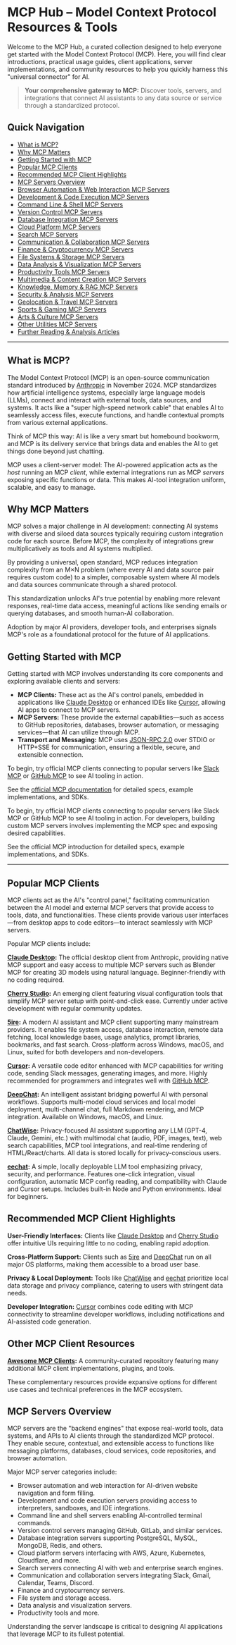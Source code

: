 # MCP Hub – Model Context Protocol Resources & Tools

Welcome to the MCP Hub, a curated collection designed to help everyone get started with the Model Context Protocol (MCP). Here, you will find clear introductions, practical usage guides, client applications, server implementations, and community resources to help you quickly harness this "universal connector" for AI.

> **Your comprehensive gateway to MCP:** Discover tools, servers, and integrations that connect AI assistants to any data source or service through a standardized protocol.

## Quick Navigation

* [What is MCP?](#what-is-mcp)
* [Why MCP Matters](#why-mcp-matters)
* [Getting Started with MCP](#getting-started-with-mcp)
* [Popular MCP Clients](#popular-mcp-clients)
* [Recommended MCP Client Highlights](#recommended-mcp-client-highlights)
* [MCP Servers Overview](#mcp-servers-overview)
* [Browser Automation & Web Interaction MCP Servers](#browser-automation--web-interaction-mcp-servers)
* [Development & Code Execution MCP Servers](#development--code-execution-mcp-servers)
* [Command Line & Shell MCP Servers](#command-line--shell-mcp-servers)
* [Version Control MCP Servers](#version-control-mcp-servers)
* [Database Integration MCP Servers](#database-integration-mcp-servers)
* [Cloud Platform MCP Servers](#cloud-platform-mcp-servers)
* [Search MCP Servers](#search-mcp-servers)
* [Communication & Collaboration MCP Servers](#communication--collaboration-mcp-servers)
* [Finance & Cryptocurrency MCP Servers](#finance--cryptocurrency-mcp-servers)
* [File Systems & Storage MCP Servers](#file-systems--storage-mcp-servers)
* [Data Analysis & Visualization MCP Servers](#data-analysis--visualization-mcp-servers)
* [Productivity Tools MCP Servers](#productivity-tools-mcp-servers)
* [Multimedia & Content Creation MCP Servers](#multimedia--content-creation-mcp-servers)
* [Knowledge, Memory & RAG MCP Servers](#knowledge-memory--rag-mcp-servers)
* [Security & Analysis MCP Servers](#security--analysis-mcp-servers)
* [Geolocation & Travel MCP Servers](#geolocation--travel-mcp-servers)
* [Sports & Gaming MCP Servers](#sports--gaming-mcp-servers)
* [Arts & Culture MCP Servers](#arts--culture-mcp-servers)
* [Other Utilities MCP Servers](#other-utilities-mcp-servers)
* [Further Reading & Analysis Articles](#further-reading--analysis-articles)

---

## What is MCP?

The Model Context Protocol (MCP) is an open-source communication standard introduced by [Anthropic](https://www.anthropic.com/) in November 2024. MCP standardizes how artificial intelligence systems, especially large language models (LLMs), connect and interact with external tools, data sources, and systems. It acts like a "super high-speed network cable" that enables AI to seamlessly access files, execute functions, and handle contextual prompts from various external applications.

Think of MCP this way: AI is like a very smart but homebound bookworm, and MCP is its delivery service that brings data and enables the AI to get things done beyond just chatting.

MCP uses a client-server model: The AI-powered application acts as the *host* running an MCP *client*, while external integrations run as MCP *servers* exposing specific functions or data. This makes AI-tool integration uniform, scalable, and easy to manage.

## Why MCP Matters

MCP solves a major challenge in AI development: connecting AI systems with diverse and siloed data sources typically requiring custom integration code for each source. Before MCP, the complexity of integrations grew multiplicatively as tools and AI systems multiplied.

By providing a universal, open standard, MCP reduces integration complexity from an M×N problem (where every AI and data source pair requires custom code) to a simpler, composable system where AI models and data sources communicate through a shared protocol.

This standardization unlocks AI's true potential by enabling more relevant responses, real-time data access, meaningful actions like sending emails or querying databases, and smooth human-AI collaboration.

Adoption by major AI providers, developer tools, and enterprises signals MCP's role as a foundational protocol for the future of AI applications.

## Getting Started with MCP

Getting started with MCP involves understanding its core components and exploring available clients and servers:

* **MCP Clients:** These act as the AI's control panels, embedded in applications like [Claude Desktop](https://claude.ai/download) or enhanced IDEs like [Cursor](https://www.cursor.com/), allowing AI apps to connect to MCP servers.
* **MCP Servers:** These provide the external capabilities—such as access to GitHub repositories, databases, browser automation, or messaging services—that AI can utilize through MCP.
* **Transport and Messaging:** MCP uses [JSON-RPC 2.0](https://www.jsonrpc.org/specification) over STDIO or HTTP+SSE for communication, ensuring a flexible, secure, and extensible connection.

To begin, try official MCP clients connecting to popular servers like [Slack MCP](https://github.com/modelcontextprotocol/servers/tree/main/src/slack) or [GitHub MCP](https://github.com/modelcontextprotocol/servers/tree/main/src/github) to see AI tooling in action.

See the [official MCP documentation](https://modelcontextprotocol.io/) for detailed specs, example implementations, and SDKs.

To begin, try official MCP clients connecting to popular servers like Slack MCP or GitHub MCP to see AI tooling in action. For developers, building custom MCP servers involves implementing the MCP spec and exposing desired capabilities.

See the official MCP introduction for detailed specs, example implementations, and SDKs.

---

## Popular MCP Clients

MCP clients act as the AI's "control panel," facilitating communication between the AI model and external MCP servers that provide access to tools, data, and functionalities. These clients provide various user interfaces—from desktop apps to code editors—to interact seamlessly with MCP servers.

Popular MCP clients include:

**[Claude Desktop](https://claude.ai/download):** The official desktop client from Anthropic, providing native MCP support and easy access to multiple MCP servers such as Blender MCP for creating 3D models using natural language. Beginner-friendly with no coding required.

**[Cherry Studio](https://cherry-ai.com/):** An emerging client featuring visual configuration tools that simplify MCP server setup with point-and-click ease. Currently under active development with regular community updates.

**[5ire](https://5ire.app/):** A modern AI assistant and MCP client supporting many mainstream providers. It enables file system access, database interaction, remote data fetching, local knowledge bases, usage analytics, prompt libraries, bookmarks, and fast search. Cross-platform across Windows, macOS, and Linux, suited for both developers and non-developers.

**[Cursor](https://www.cursor.com/):** A versatile code editor enhanced with MCP capabilities for writing code, sending Slack messages, generating images, and more. Highly recommended for programmers and integrates well with [GitHub MCP](https://github.com/modelcontextprotocol/servers/tree/main/src/github).

**[DeepChat](https://deepchat.ai/):** An intelligent assistant bridging powerful AI with personal workflows. Supports multi-model cloud services and local model deployment, multi-channel chat, full Markdown rendering, and MCP integration. Available on Windows, macOS, and Linux.

**[ChatWise](https://chatwise.app/):** Privacy-focused AI assistant supporting any LLM (GPT-4, Claude, Gemini, etc.) with multimodal chat (audio, PDF, images, text), web search capabilities, MCP tool integrations, and real-time rendering of HTML/React/charts. All data is stored locally for privacy-conscious users.

**[eechat](https://eechat.ai/):** A simple, locally deployable LLM tool emphasizing privacy, security, and performance. Features one-click integration, visual configuration, automatic MCP config reading, and compatibility with Claude and Cursor setups. Includes built-in Node and Python environments. Ideal for beginners.

## Recommended MCP Client Highlights

**User-Friendly Interfaces:** Clients like [Claude Desktop](https://claude.ai/download) and [Cherry Studio](https://cherry-ai.com/) offer intuitive UIs requiring little to no coding, enabling rapid adoption.

**Cross-Platform Support:** Clients such as [5ire](https://5ire.app/) and [DeepChat](https://deepchat.ai/) run on all major OS platforms, making them accessible to a broad user base.

**Privacy & Local Deployment:** Tools like [ChatWise](https://chatwise.app/) and [eechat](https://eechat.ai/) prioritize local data storage and privacy compliance, catering to users with stringent data needs.

**Developer Integration:** [Cursor](https://www.cursor.com/) combines code editing with MCP connectivity to streamline developer workflows, including notifications and AI-assisted code generation.

## Other MCP Client Resources

**[Awesome MCP Clients](https://github.com/punkpeye/awesome-mcp-clients):** A community-curated repository featuring many additional MCP client implementations, plugins, and tools.

These complementary resources provide expansive options for different use cases and technical preferences in the MCP ecosystem.

## MCP Servers Overview

MCP servers are the "backend engines" that expose real-world tools, data systems, and APIs to AI clients through the standardized MCP protocol. They enable secure, contextual, and extensible access to functions like messaging platforms, databases, cloud services, code repositories, and browser automation.

Major MCP server categories include:

* Browser automation and web interaction for AI-driven website navigation and form filling.
* Development and code execution servers providing access to interpreters, sandboxes, and IDE integrations.
* Command line and shell servers enabling AI-controlled terminal commands.
* Version control servers managing GitHub, GitLab, and similar services.
* Database integration servers supporting PostgreSQL, MySQL, MongoDB, Redis, and others.
* Cloud platform servers interfacing with AWS, Azure, Kubernetes, Cloudflare, and more.
* Search servers connecting AI with web and enterprise search engines.
* Communication and collaboration servers integrating Slack, Gmail, Calendar, Teams, Discord.
* Finance and cryptocurrency servers.
* File system and storage access.
* Data analysis and visualization servers.
* Productivity tools and more.

Understanding the server landscape is critical to designing AI applications that leverage MCP to its fullest potential.
